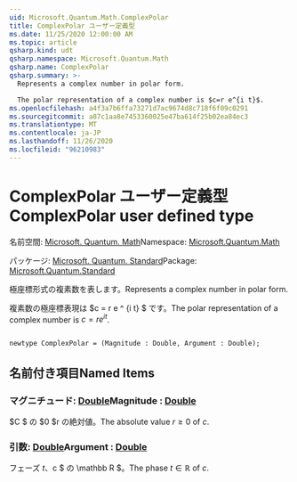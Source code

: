 ```yaml
---
uid: Microsoft.Quantum.Math.ComplexPolar
title: ComplexPolar ユーザー定義型
ms.date: 11/25/2020 12:00:00 AM
ms.topic: article
qsharp.kind: udt
qsharp.namespace: Microsoft.Quantum.Math
qsharp.name: ComplexPolar
qsharp.summary: >-
  Represents a complex number in polar form.

  The polar representation of a complex number is $c=r e^{i t}$.
ms.openlocfilehash: a4f3a7b6ffa73271d7ac9674d8c718f6f09c0291
ms.sourcegitcommit: a87c1aa8e7453360025e47ba614f25b02ea84ec3
ms.translationtype: MT
ms.contentlocale: ja-JP
ms.lasthandoff: 11/26/2020
ms.locfileid: "96210983"
---
```

# <a name="complexpolar-user-defined-type"></a><span data-ttu-id="c4aa2-102">ComplexPolar ユーザー定義型</span><span class="sxs-lookup"><span data-stu-id="c4aa2-102">ComplexPolar user defined type</span></span>

<span data-ttu-id="c4aa2-103">名前空間: [Microsoft. Quantum. Math](xref:Microsoft.Quantum.Math)</span><span class="sxs-lookup"><span data-stu-id="c4aa2-103">Namespace: [Microsoft.Quantum.Math](xref:Microsoft.Quantum.Math)</span></span>

<span data-ttu-id="c4aa2-104">パッケージ: [Microsoft. Quantum. Standard](https://nuget.org/packages/Microsoft.Quantum.Standard)</span><span class="sxs-lookup"><span data-stu-id="c4aa2-104">Package: [Microsoft.Quantum.Standard](https://nuget.org/packages/Microsoft.Quantum.Standard)</span></span>


<span data-ttu-id="c4aa2-105">極座標形式の複素数を表します。</span><span class="sxs-lookup"><span data-stu-id="c4aa2-105">Represents a complex number in polar form.</span></span>

<span data-ttu-id="c4aa2-106">複素数の極座標表現は $c = r e ^ {i t} $ です。</span><span class="sxs-lookup"><span data-stu-id="c4aa2-106">The polar representation of a complex number is $c=r e^{i t}$.</span></span>

```qsharp

newtype ComplexPolar = (Magnitude : Double, Argument : Double);
```



## <a name="named-items"></a><span data-ttu-id="c4aa2-107">名前付き項目</span><span class="sxs-lookup"><span data-stu-id="c4aa2-107">Named Items</span></span>

### <a name="magnitude--double"></a><span data-ttu-id="c4aa2-108">マグニチュード: [Double](xref:microsoft.quantum.lang-ref.double)</span><span class="sxs-lookup"><span data-stu-id="c4aa2-108">Magnitude : [Double](xref:microsoft.quantum.lang-ref.double)</span></span>

<span data-ttu-id="c4aa2-109">$C $ の $0 $r の絶対値。</span><span class="sxs-lookup"><span data-stu-id="c4aa2-109">The absolute value $r \ge 0$ of $c$.</span></span>
### <a name="argument--double"></a><span data-ttu-id="c4aa2-110">引数: [Double](xref:microsoft.quantum.lang-ref.double)</span><span class="sxs-lookup"><span data-stu-id="c4aa2-110">Argument : [Double](xref:microsoft.quantum.lang-ref.double)</span></span>

<span data-ttu-id="c4aa2-111">フェーズ $t、$c $ の \mathbb R $。</span><span class="sxs-lookup"><span data-stu-id="c4aa2-111">The phase $t \in \mathbb R$ of $c$.</span></span>